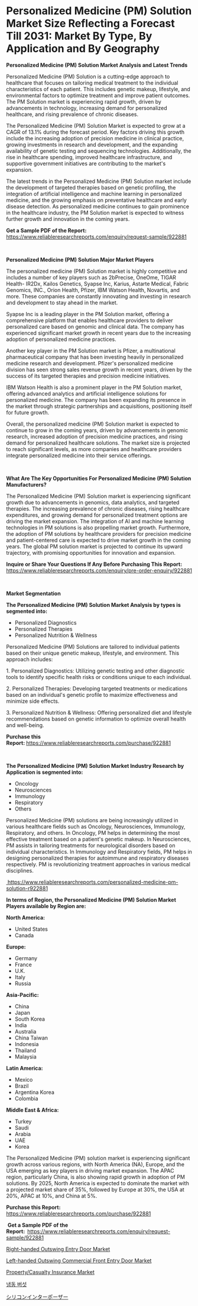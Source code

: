 <p><h1>Personalized Medicine (PM) Solution Market Size Reflecting a Forecast Till 2031: Market By Type, By Application and By Geography</h1></p><p><strong>Personalized Medicine (PM) Solution Market Analysis and Latest Trends</strong></p>
<p><p>Personalized Medicine (PM) Solution is a cutting-edge approach to healthcare that focuses on tailoring medical treatment to the individual characteristics of each patient. This includes genetic makeup, lifestyle, and environmental factors to optimize treatment and improve patient outcomes. The PM Solution market is experiencing rapid growth, driven by advancements in technology, increasing demand for personalized healthcare, and rising prevalence of chronic diseases.</p><p>The Personalized Medicine (PM) Solution Market is expected to grow at a CAGR of 13.1% during the forecast period. Key factors driving this growth include the increasing adoption of precision medicine in clinical practice, growing investments in research and development, and the expanding availability of genetic testing and sequencing technologies. Additionally, the rise in healthcare spending, improved healthcare infrastructure, and supportive government initiatives are contributing to the market's expansion.</p><p>The latest trends in the Personalized Medicine (PM) Solution market include the development of targeted therapies based on genetic profiling, the integration of artificial intelligence and machine learning in personalized medicine, and the growing emphasis on preventative healthcare and early disease detection. As personalized medicine continues to gain prominence in the healthcare industry, the PM Solution market is expected to witness further growth and innovation in the coming years.</p></p>
<p><strong>Get a Sample PDF of the Report:&nbsp;</strong> <a href="https://www.reliableresearchreports.com/enquiry/request-sample/922881">https://www.reliableresearchreports.com/enquiry/request-sample/922881</a></p>
<p>&nbsp;</p>
<p><strong>Personalized Medicine (PM) Solution Major Market Players</strong></p>
<p><p>The personalized medicine (PM) Solution market is highly competitive and includes a number of key players such as 2bPrecise, OneOme, TIGAR Health- IR2Dx, Kailos Genetics, Syapse Inc, Karius, Astarte Medical, Fabric Genomics, INC., Orion Health, Pfizer, IBM Watson Health, Novartis, and more. These companies are constantly innovating and investing in research and development to stay ahead in the market.</p><p>Syapse Inc is a leading player in the PM Solution market, offering a comprehensive platform that enables healthcare providers to deliver personalized care based on genomic and clinical data. The company has experienced significant market growth in recent years due to the increasing adoption of personalized medicine practices.</p><p>Another key player in the PM Solution market is Pfizer, a multinational pharmaceutical company that has been investing heavily in personalized medicine research and development. Pfizer's personalized medicine division has seen strong sales revenue growth in recent years, driven by the success of its targeted therapies and precision medicine initiatives.</p><p>IBM Watson Health is also a prominent player in the PM Solution market, offering advanced analytics and artificial intelligence solutions for personalized medicine. The company has been expanding its presence in the market through strategic partnerships and acquisitions, positioning itself for future growth.</p><p>Overall, the personalized medicine (PM) Solution market is expected to continue to grow in the coming years, driven by advancements in genomic research, increased adoption of precision medicine practices, and rising demand for personalized healthcare solutions. The market size is projected to reach significant levels, as more companies and healthcare providers integrate personalized medicine into their service offerings.</p></p>
<p>&nbsp;</p>
<p><strong>What Are The Key Opportunities For Personalized Medicine (PM) Solution Manufacturers?</strong></p>
<p><p>The Personalized Medicine (PM) Solution market is experiencing significant growth due to advancements in genomics, data analytics, and targeted therapies. The increasing prevalence of chronic diseases, rising healthcare expenditures, and growing demand for personalized treatment options are driving the market expansion. The integration of AI and machine learning technologies in PM solutions is also propelling market growth. Furthermore, the adoption of PM solutions by healthcare providers for precision medicine and patient-centered care is expected to drive market growth in the coming years. The global PM solution market is projected to continue its upward trajectory, with promising opportunities for innovation and expansion.</p></p>
<p><strong>Inquire or Share Your Questions If Any Before Purchasing This Report:</strong> <a href="https://www.reliableresearchreports.com/enquiry/pre-order-enquiry/922881">https://www.reliableresearchreports.com/enquiry/pre-order-enquiry/922881</a></p>
<p>&nbsp;</p>
<p><strong>Market Segmentation</strong></p>
<p><strong>The Personalized Medicine (PM) Solution Market Analysis by types is segmented into:</strong></p>
<p><ul><li>Personalized Diagnostics</li><li>Personalized Therapies</li><li>Personalized Nutrition & Wellness</li></ul></p>
<p><p>Personalized Medicine (PM) Solutions are tailored to individual patients based on their unique genetic makeup, lifestyle, and environment. This approach includes:</p><p>1. Personalized Diagnostics: Utilizing genetic testing and other diagnostic tools to identify specific health risks or conditions unique to each individual.</p><p>2. Personalized Therapies: Developing targeted treatments or medications based on an individual's genetic profile to maximize effectiveness and minimize side effects.</p><p>3. Personalized Nutrition & Wellness: Offering personalized diet and lifestyle recommendations based on genetic information to optimize overall health and well-being.</p></p>
<p><strong>Purchase this Report:&nbsp;</strong><a href="https://www.reliableresearchreports.com/purchase/922881">https://www.reliableresearchreports.com/purchase/922881</a></p>
<p>&nbsp;</p>
<p><strong>The Personalized Medicine (PM) Solution Market Industry Research by Application is segmented into:</strong></p>
<p><ul><li>Oncology</li><li>Neurosciences</li><li>Immunology</li><li>Respiratory</li><li>Others</li></ul></p>
<p><p>Personalized Medicine (PM) solutions are being increasingly utilized in various healthcare fields such as Oncology, Neurosciences, Immunology, Respiratory, and others. In Oncology, PM helps in determining the most effective treatment based on a patient's genetic makeup. In Neurosciences, PM assists in tailoring treatments for neurological disorders based on individual characteristics. In Immunology and Respiratory fields, PM helps in designing personalized therapies for autoimmune and respiratory diseases respectively. PM is revolutionizing treatment approaches in various medical disciplines.</p></p>
<p><a href="https://www.reliableresearchreports.com/personalized-medicine-pm-solution-r922881">&nbsp;https://www.reliableresearchreports.com/personalized-medicine-pm-solution-r922881</a></p>
<p><strong>In terms of Region, the Personalized Medicine (PM) Solution Market Players available by Region are:</strong></p>
<p>
    <p> <strong> North America: </strong>
        <ul>
            <li>United States</li>
            <li>Canada</li>
        </ul>
        </p> 
    <p> <strong> Europe: </strong>
        <ul>
            <li>Germany</li>
            <li>France</li>
            <li>U.K.</li>
            <li>Italy</li>
            <li>Russia</li>
        </ul>
        </p> 
    <p> <strong> Asia-Pacific: </strong>
        <ul>
            <li>China</li>
            <li>Japan</li>
            <li>South Korea</li>
            <li>India</li>
            <li>Australia</li>
            <li>China Taiwan</li>
            <li>Indonesia</li>
            <li>Thailand</li>
            <li>Malaysia</li>
        </ul>
        </p> 
    <p> <strong> Latin America: </strong>
        <ul>
            <li>Mexico</li>
            <li>Brazil</li>
            <li>Argentina Korea</li>
            <li>Colombia</li>
        </ul>
        </p> 
    <p> <strong> Middle East & Africa: </strong>
        <ul>
            <li>Turkey</li>
            <li>Saudi</li>
            <li>Arabia</li>
            <li>UAE</li>
            <li>Korea</li>
        </ul>
    </p>
    </p>
<p><p>The Personalized Medicine (PM) solution market is experiencing significant growth across various regions, with North America (NA), Europe, and the USA emerging as key players in driving market expansion. The APAC region, particularly China, is also showing rapid growth in adoption of PM solutions. By 2025, North America is expected to dominate the market with a projected market share of 35%, followed by Europe at 30%, the USA at 20%, APAC at 10%, and China at 5%.</p></p>
<p><strong>Purchase this Report: </strong><a href="https://www.reliableresearchreports.com/purchase/922881">https://www.reliableresearchreports.com/purchase/922881</a></p>
<p>&nbsp;<strong>Get a Sample PDF of the Report:&nbsp;&nbsp;</strong><a href="https://www.reliableresearchreports.com/enquiry/request-sample/922881">https://www.reliableresearchreports.com/enquiry/request-sample/922881</a></p>
<p><strong></strong></p>
<p><p><a href="https://www.linkedin.com/pulse/right-handed-outswing-entry-door-market-furnish-information-mifif">Right-handed Outswing Entry Door Market</a></p><p><a href="https://www.linkedin.com/pulse/left-handed-outswing-commercial-front-entry-door-market-2pyqf">Left-handed Outswing Commercial Front Entry Door Market</a></p><p><a href="https://github.com/maudAbbott7/Market-Research-Report-List-1/blob/main/propertycasualty-insurance-market.md">Property/Casualty Insurance Market</a></p><p><a href="https://medium.com/@pepo3k/%EC%96%BC%EC%96%B4%EB%B6%99%EC%9D%80-%EB%B2%84%EC%84%AF-%EC%8B%9C%EC%9E%A5%EC%9D%80-%EC%8B%9C%EC%9E%A5-%EC%A0%90%EC%9C%A0%EC%9C%A8-%EC%8B%9C%EC%9E%A5-%EB%8F%99%ED%96%A5-%EB%B0%8F-%EC%8B%9C%EC%9E%A5-%EC%84%B1%EC%9E%A5%EC%97%90-%EA%B4%80%ED%95%9C-%EC%A0%95%EB%B3%B4%EB%A5%BC-%EC%A0%9C%EA%B3%B5%ED%95%A9%EB%8B%88%EB%8B%A4-9abcf65b18ba">냉동 버섯</a></p><p><a href="https://medium.com/@r.aspinall_32685/%E3%82%B7%E3%83%AA%E3%82%B3%E3%83%B3%E3%82%A4%E3%83%B3%E3%82%BF%E3%83%BC%E3%83%9D%E3%83%BC%E3%82%B6%E3%83%BC%E5%B8%82%E5%A0%B4-2031%E5%B9%B4%E3%81%BE%E3%81%A7%E3%81%AE%E3%83%88%E3%83%AC%E3%83%B3%E3%83%89-%E4%BA%88%E6%B8%AC-%E7%AB%B6%E4%BA%89%E5%88%86%E6%9E%90-eb7dadd2ce1d">シリコンインターポーザー</a></p></p>